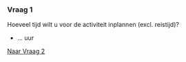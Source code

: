 ### Vraag 1

Hoeveel tijd wilt u voor de activiteit inplannen (excl. reistijd)?

- ... uur

[Naar Vraag 2](./Keuzehulp/Vraag2)
